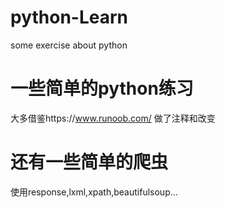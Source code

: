# python-Learn
some exercise about python
# 一些简单的python练习
大多借鉴https://www.runoob.com/
做了注释和改变
# 还有一些简单的爬虫
使用response,lxml,xpath,beautifulsoup...

